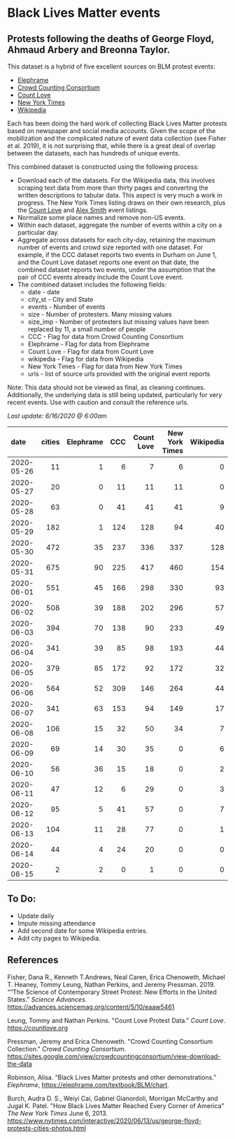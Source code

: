 # Black Lives Matter events
## Protests following the deaths of George Floyd, Ahmaud Arbery and Breonna Taylor.


This dataset is a hybrid of five excellent sources on BLM protest events:   
* [Elephrame](https://elephrame.com/textbook/BLM/chart)   
* [Crowd Counting Consortium](https://sites.google.com/view/crowdcountingconsortium/view-download-the-data?authuser=0)  
* [Count Love](https://countlove.org)
* [New York Times](https://www.nytimes.com/interactive/2020/06/13/us/george-floyd-protests-cities-photos.html)
* [Wikipedia](https://en.wikipedia.org/wiki/List_of_George_Floyd_protests_in_the_United_States)

Each has been doing the hard work of collecting Black Lives Matter protests based on newspaper and social media accounts. Given the scope of the mobilization and the complicated nature of event data collection (see Fisher et al. 2019), it is not surprising that, while there is a great deal of overlap between the datasets, each has hundreds of unique events.

This combined dataset is constructed using the following process:   
* Download each of the datasets.  For the Wikipedia data, this involves scraping text data from more than thirty pages and converting the written descriptions to tabular data. This aspect is very much a work in progress.  The New York Times listing draws on their own research, plus the [Count Love](https://countlove.org) and [Alex Smith](https://www.creosotemaps.com/blm2020/) event listings.
* Normalize some place names and remove non-US events.  
* Within each dataset, aggregate the number of events within a city on a particular day.   
* Aggregate across datasets for each city-day, retaining the maximum number of events and crowd size reported with one dataset. For example, if the CCC dataset reports two events in Durham on June 1, and the Count Love dataset reports one event on that date, the combined dataset reports two events, under the assumption that the pair of CCC events already include the  Count Love event.   
* The combined dataset includes the following fields:   
   * date - date    
   * city_st - City and State    
   * events - Number of events   
   * size - Number of protesters. Many missing values   
   * size_imp - Number of protesters but missing values have been replaced by 11, a small number of people   
   * CCC - Flag for data from Crowd Counting Consortium   
   * Elephrame - Flag for data from Elephrame   
   * Count Love    - Flag for data from Count Love    
   * wikipedia    - Flag for data from Wikipedia   
   * New York Times   - Flag for data from New York Times   
   * urls - list of source urls provided with the original event reports   

Note: This data should not be viewed as final, as cleaning continues. Additionally, the underlying data is still being updated, particularly for very recent events. Use with caution and consult the reference urls.

_Last update: 6/16/2020 @ 6:00am_



| date       |   cities |   Elephrame |   CCC |   Count Love |   New York Times |   Wikipedia |
|:-----------|---------:|------------:|------:|-------------:|-----------------:|------------:|
| 2020-05-26 |       11 |           1 |     6 |            7 |                6 |           0 |
| 2020-05-27 |       20 |           0 |    11 |           11 |               11 |           0 |
| 2020-05-28 |       63 |           0 |    41 |           41 |               41 |           9 |
| 2020-05-29 |      182 |           1 |   124 |          128 |               94 |          40 |
| 2020-05-30 |      472 |          35 |   237 |          336 |              337 |         128 |
| 2020-05-31 |      675 |          90 |   225 |          417 |              460 |         154 |
| 2020-06-01 |      551 |          45 |   166 |          298 |              330 |          93 |
| 2020-06-02 |      508 |          39 |   188 |          202 |              296 |          57 |
| 2020-06-03 |      394 |          70 |   138 |           90 |              233 |          49 |
| 2020-06-04 |      341 |          39 |    85 |           98 |              193 |          44 |
| 2020-06-05 |      379 |          85 |   172 |           92 |              172 |          32 |
| 2020-06-06 |      564 |          52 |   309 |          146 |              264 |          44 |
| 2020-06-07 |      341 |          63 |   153 |           94 |              149 |          17 |
| 2020-06-08 |      106 |          15 |    32 |           50 |               34 |           7 |
| 2020-06-09 |       69 |          14 |    30 |           35 |                0 |           6 |
| 2020-06-10 |       56 |          36 |    15 |           18 |                0 |           2 |
| 2020-06-11 |       47 |          12 |     6 |           29 |                0 |           3 |
| 2020-06-12 |       95 |           5 |    41 |           57 |                0 |           7 |
| 2020-06-13 |      104 |          11 |    28 |           77 |                0 |           1 |
| 2020-06-14 |       44 |           4 |    24 |           20 |                0 |           0 |
| 2020-06-15 |        2 |           2 |     0 |            1 |                0 |           0 |


## To Do:
* Update daily
* Impute missing attendance
* Add second date for some Wikipedia entries.
* Add city pages to Wikipedia.


## References

Fisher, Dana R., Kenneth T.Andrews, Neal Caren, Erica Chenoweth, Michael T. Heaney, Tommy Leung, Nathan Perkins, and Jeremy Pressman.   2019. ““The Science of Contemporary Street Protest: New Efforts in the United States.” *Science Advances.* https://advances.sciencemag.org/content/5/10/eaaw5461


Leung, Tommy and Nathan Perkins. "Count Love Protest Data." *Count Love*. https://countlove.org

Pressman, Jeremy and Erica Chenoweth. "Crowd Counting Consortium Collection." *Crowd Counting Consortium*. https://sites.google.com/view/crowdcountingconsortium/view-download-the-data

Robinson, Alisa. “Black Lives Matter protests and other demonstrations.” *Elephrame*, https://elephrame.com/textbook/BLM/chart.

Burch, Audra D. S., Weiyi Cai, Gabriel Gianordoli, Morrigan McCarthy and Jugal K. Patel. "How Black Lives Matter Reached Every Corner of America" _The New York Times_ June 6, 2013. https://www.nytimes.com/interactive/2020/06/13/us/george-floyd-protests-cities-photos.html
